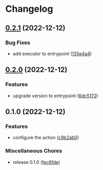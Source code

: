 # Changelog

## [0.2.1](https://github.com/JonDotsoy/keybase-bkp-envs/compare/v0.2.0...v0.2.1) (2022-12-12)


### Bug Fixes

* add executor to entrypoint ([135e4a4](https://github.com/JonDotsoy/keybase-bkp-envs/commit/135e4a4ffd27aad21b3acdf48490c14975c1e0d5))

## [0.2.0](https://github.com/JonDotsoy/keybase-bkp-envs/compare/v0.1.0...v0.2.0) (2022-12-12)


### Features

* upgrade version to entrypoint ([6dc5172](https://github.com/JonDotsoy/keybase-bkp-envs/commit/6dc51726f3ac567582caa033b0b51e5a42b86dae))

## 0.1.0 (2022-12-12)


### Features

* configure the action ([c9b2ab0](https://github.com/JonDotsoy/keybase-bkp-envs/commit/c9b2ab0400a1de50ce8dcbea188e15a65571de5e))


### Miscellaneous Chores

* release 0.1.0 ([fec6fde](https://github.com/JonDotsoy/keybase-bkp-envs/commit/fec6fded8648bfbb3662c9d66ddd5f34ecefe211))
